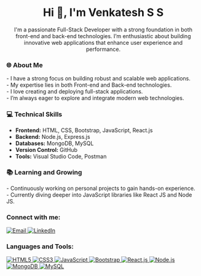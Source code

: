 <h1 align="center">Hi 👋, I'm Venkatesh S S</h1>

<p align="center"> I'm a passionate Full-Stack Developer with a strong foundation in both front-end and back-end technologies. I’m enthusiastic about building innovative web applications that enhance user experience and performance. </p> 

<h3 align="left">🌐 About Me</h3> 
<p> - I have a strong focus on building robust and scalable web applications. <br /> - My expertise lies in both Front-end and Back-end technologies. <br /> - I love creating and deploying full-stack applications. <br /> - I’m always eager to explore and integrate modern web technologies. </p> 

<h3 align="left">💻 Technical Skills</h3>
<ul> 
<li><strong>Frontend:</strong> HTML, CSS, Bootstrap, JavaScript, React.js</li> 
<li><strong>Backend:</strong> Node.js, Express.js</li> 
<li><strong>Databases:</strong> MongoDB, MySQL </li> 
<li><strong>Version Control:</strong> GitHub</li> 
<li><strong>Tools:</strong> Visual Studio Code, Postman</li> 
</ul> 

<h3 align="left">📚 Learning and Growing</h3> 
<p> - Continuously working on personal projects to gain hands-on experience. <br /> - Currently diving deeper into JavaScript libraries like React JS and Node JS. </p> 

<h3 align="left">Connect with me:</h3> 
<p align="left"> 
<a href="mailto:ssvenkatesh1920@gmail.com" target="_blank"> <img src="https://img.shields.io/badge/Email-%23D14836.svg?&style=for-the-badge&logo=gmail&logoColor=white" alt="Email" /> </a>
<a href="https://www.linkedin.com/in/venkatesh-s-s-6688432a2/" target="_blank"> <img src="https://img.shields.io/badge/LinkedIn-%230A66C2.svg?&style=for-the-badge&logo=linkedin&logoColor=white" alt="LinkedIn" /> </a>
</p>


<h3 align="left">Languages and Tools:</h3> 
<p align="left"> 
<a href="https://www.w3.org/html/" target="_blank"> <img src="https://img.shields.io/badge/HTML5-%23E34F26.svg?&style=for-the-badge&logo=html5&logoColor=white" alt="HTML5" /> </a> 
<a href="https://www.w3schools.com/css/" target="_blank"> <img src="https://img.shields.io/badge/CSS3-%231572B6.svg?&style=for-the-badge&logo=css3&logoColor=white" alt="CSS3" /> </a> 
<a href="https://developer.mozilla.org/en-US/docs/Web/JavaScript" target="_blank"> <img src="https://img.shields.io/badge/JavaScript-%23F7DF1E.svg?&style=for-the-badge&logo=javascript&logoColor=black" alt="JavaScript" /> </a> 
<a href="https://getbootstrap.com" target="_blank"> <img src="https://img.shields.io/badge/Bootstrap-%23563D7C.svg?&style=for-the-badge&logo=bootstrap&logoColor=white" alt="Bootstrap" /> </a> 
<a href="https://reactjs.org/" target="_blank"> <img src="https://img.shields.io/badge/React-%2361DAFB.svg?&style=for-the-badge&logo=react&logoColor=black" alt="React.js" /> </a> 
<a href="https://nodejs.org" target="_blank"> <img src="https://img.shields.io/badge/Node.js-%23339933.svg?&style=for-the-badge&logo=node.js&logoColor=white" alt="Node.js" /> </a> 
<a href="https://www.mongodb.com/" target="_blank"> <img src="https://img.shields.io/badge/MongoDB-%2347A248.svg?&style=for-the-badge&logo=mongodb&logoColor=white" alt="MongoDB" /> </a> 
<a href="https://www.mysql.com/" target="_blank"> <img src="https://img.shields.io/badge/MySQL-%234479A1.svg?&style=for-the-badge&logo=mysql&logoColor=white" alt="MySQL" /> </a> 
</p> 

